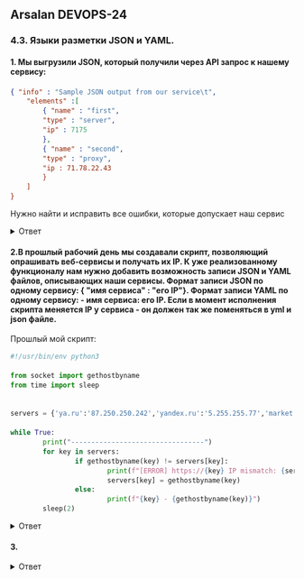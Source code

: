 ## Arsalan DEVOPS-24

### 4.3. Языки разметки JSON и YAML.

#### 1. Мы выгрузили JSON, который получили через API запрос к нашему сервису: 
```json
{ "info" : "Sample JSON output from our service\t",
    "elements" :[
        { "name" : "first",
        "type" : "server",
        "ip" : 7175 
        },
        { "name" : "second",
        "type" : "proxy",
        "ip : 71.78.22.43
        }
    ]
}
```
Нужно найти и исправить все ошибки, которые допускает наш сервис

<details>
<summary>Ответ</summary>

![](43/4.3.1.png)
</details>


#### 2.В прошлый рабочий день мы создавали скрипт, позволяющий опрашивать веб-сервисы и получать их IP. К уже реализованному функционалу нам нужно добавить возможность записи JSON и YAML файлов, описывающих наши сервисы. Формат записи JSON по одному сервису: { "имя сервиса" : "его IP"}. Формат записи YAML по одному сервису: - имя сервиса: его IP. Если в момент исполнения скрипта меняется IP у сервиса - он должен так же поменяться в yml и json файле.
Прошлый мой скрипт:
```python
#!/usr/bin/env python3

from socket import gethostbyname
from time import sleep


servers = {'ya.ru':'87.250.250.242','yandex.ru':'5.255.255.77','market.yandex.ru':'87.250.250.22'}

while True:
        print("---------------------------------")
        for key in servers:
                if gethostbyname(key) != servers[key]:
                        print(f"[ERROR] https://{key} IP mismatch: {servers[key]} {gethostbyname(key)}")
                        servers[key] = gethostbyname(key)
                else:
                        print(f"{key} - {gethostbyname(key)}")
        sleep(2)
```
<details>
<summary>Ответ</summary>

![](43/4.3.2_1.png)
![](43/4.3.2_2.png)
</details>


#### 3. 

<details>
<summary>Ответ</summary>


</details>